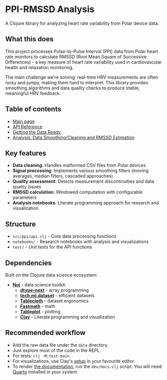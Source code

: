 # PPI-RMSSD Analysis

A Clojure library for analyzing heart rate variability from Polar device data.

## What this does

This project processes Pulse-to-Pulse Interval (PPI) data from Polar heart rate monitors to calculate RMSSD (Root Mean Square of Successive Differences) - a key measure of heart rate variability used in cardiovascular health and relaxation monitoring.

The main challenge we're solving: real-time HRV measurements are often noisy and jumpy, making them hard to interpret. This library provides smoothing algorithms and data quality checks to produce stable, meaningful HRV feedback.

## Table of contents

* [Main page](https://daslu.github.io/ppi-rmssd/)
* [API Reference](https://daslu.github.io/ppi-rmssd/ppi_docs.api_reference.html)
* [Getting the Data Ready](https://daslu.github.io/ppi-rmssd/ppi_docs.preparations.html)
* [Analysis: Data Smoothing/Cleaning and RMSSD Estimation](https://daslu.github.io/ppi-rmssd/ppi_docs.analysis.html)

## Key features

- **Data cleaning**: Handles malformed CSV files from Polar devices
- **Signal processing**: Implements various smoothing filters (moving averages, median filters, cascaded approaches)
- **Quality assessment**: Detects measurement discontinuities and data quality issues
- **RMSSD calculation**: Windowed computation with configurable parameters
- **Analysis notebooks**: Literate programming approach for research and visualization

## Structure

- `src/ppi/api.clj` - Core data processing functions
- `notebooks/` - Research notebooks with analysis and visualizations
- `test/` - Unit tests for the API functions

## Dependencies

Built on the Clojure data science ecosystem:

- [**Noj**](https://scicloj.github.io/noj/) - data science toolkit:
  - [**dtype-next**](https://cnuernber.github.io/dtype-next/) - array programming
  - [**tech.ml.dataset**](https://techascent.github.io/tech.ml.dataset/) - efficient datasets
  - [**Tablecloth**](https://scicloj.github.io/tablecloth/) - dataset ergonomics
  - [**Fastmath**](https://generateme.github.io/fastmath/clay/) - math
  - [**Tableplot**](https://scicloj.github.io/tableplot/) - plotting
  - [**Clay**](https://scicloj.github.io/clay/) - Literate programming and visualization

## Recommended workflow

* Add the raw data file under the `data` directory.
* Just explore most of the code in the REPL.
* For tests: `clj -M:test-main`.
* For visualizations, use Clay's [setup](integration) in your favourite editor.
* To render [the documentation](https://daslu.github.io/ppi-rmssd/), run the `dev/docs.clj` script. You will need [Quarto](https://quarto.org/) installed in your system.





